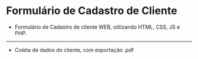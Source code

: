# Formulário de Cadastro de Cliente
- Formulário de Cadastro de cliente WEB, utilizando HTML, CSS, JS e PHP.
_______________________________________________________________________________
- Coleta de dados do cliente, com exportação .pdf